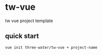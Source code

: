 # tw-vue
tw vue project template

## quick start

```
vue init three-water/tw-vue + project-name
```